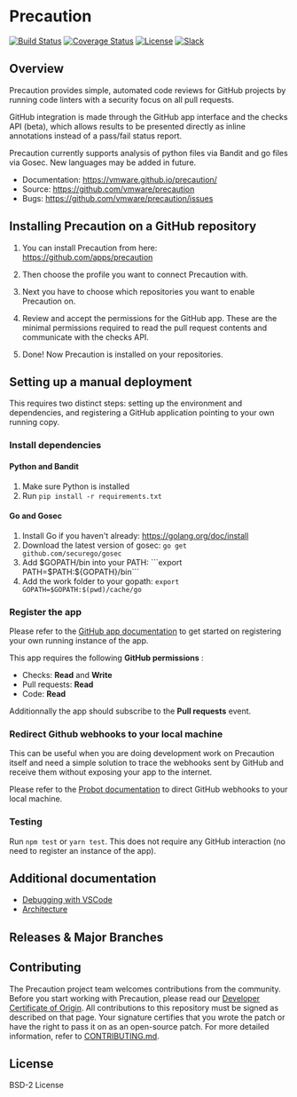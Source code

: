 <!--
    Copyright 2018 VMware, Inc.
    SPDX-License-Identifier: BSD-2-Clause
-->

# Precaution

[![Build Status](https://travis-ci.com/vmware/precaution.svg?branch=master)](https://travis-ci.com/vmware/precaution)
[![Coverage Status](https://codecov.io/gh/vmware/precaution/branch/master/graph/badge.svg)](https://codecov.io/gh/vmware/precaution)
[![License](https://img.shields.io/badge/License-BSD%202--Clause-orange.svg)](https://github.com/vmware/precaution/blob/master/LICENSE.txt)
[![Slack](https://img.shields.io/badge/slack-join%20chat%20%E2%86%92-e01563.svg)](https://code.vmware.com/web/code/join)

## Overview

Precaution provides simple, automated code reviews for GitHub projects by running
code linters with a security focus on all pull requests.

GitHub integration is made through the GitHub app interface and the checks API (beta),
which allows results to be presented directly as inline annotations instead of
a pass/fail status report.


Precaution currently supports analysis of python files via Bandit and go files via Gosec. New languages may be added in future.

* Documentation: https://vmware.github.io/precaution/
* Source: https://github.com/vmware/precaution
* Bugs: https://github.com/vmware/precaution/issues

## Installing Precaution on a GitHub repository

1. You can install Precaution from here: https://github.com/apps/precaution

2. Then choose the profile you want to connect Precaution with.

3. Next you have to choose which repositories you want to enable Precaution on. 

4. Review and accept the permissions for the GitHub app. These are the minimal permissions required to read the pull request contents
and communicate with the checks API.
 
5. Done! Now Precaution is installed on your repositories.

## Setting up a manual deployment

This requires two distinct steps: setting up the environment and dependencies, and registering a GitHub application pointing to your own running copy.

### Install dependencies

#### Python and Bandit

1. Make sure Python is installed 
2. Run ```pip install -r requirements.txt```

#### Go and Gosec

1. Install Go if you haven't already: https://golang.org/doc/install 
2. Download the latest version of gosec:
```go get github.com/securego/gosec```
3. Add $GOPATH/bin into your PATH:
```export PATH=$PATH:${GOPATH}/bin```
4. Add the work folder to your gopath:
```export GOPATH=$GOPATH:$(pwd)/cache/go```

### Register the app

Please refer to the [GitHub app documentation](https://developer.github.com/apps/building-your-first-github-app/#one-time-setup) to get started on registering your own running instance of the app.

This app requires the following **GitHub permissions** :
* Checks: **Read** and **Write**
* Pull requests: **Read**
* Code: **Read**

Additionnally the app should subscribe to the **Pull requests** event.

### Redirect Github webhooks to your local machine

This can be useful when you are doing development work on Precaution itself and need a simple solution to trace the webhooks sent by GitHub and receive them without exposing your app to the internet.

Please refer to the [Probot documentation](https://probot.github.io/docs/development/#configuring-a-github-app)
to direct GitHub webhooks to your local machine.

### Testing

Run ```npm test``` or ```yarn test```. This does not require any GitHub interaction (no need to register an instance of the app).

## Additional documentation

- [Debugging with VSCode](docs/localdev.md)
- [Architecture](docs/architecture.md)

## Releases & Major Branches

## Contributing

The Precaution project team welcomes contributions from the community. Before you start working with Precaution, please read our [Developer Certificate of Origin](https://cla.vmware.com/dco). All contributions to this repository must be signed as described on that page. Your signature certifies that you wrote the patch or have the right to pass it on as an open-source patch. For more detailed information, refer to [CONTRIBUTING.md](CONTRIBUTING.md).

## License

BSD-2 License
